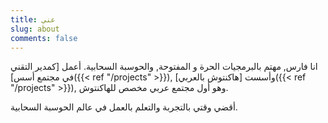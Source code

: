 ```yaml
---
title: عني
slug: about
comments: false
---
```


انا فارس, مهتم بالبرمجيات الحرة و المفتوحة, والحوسبة السحابية.
أعمل [كمدير التقني في مجتمع أسس]({{< ref "/projects" >}}), وأسست [هاكنتوش بالعربي]({{< ref "/projects" >}}), وهو أول مجتمع عربي مخصص للهاكنتوش.

أقضي وقتي بالتجربة والتعلم بالعمل في عالم الحوسبة السحابية.
